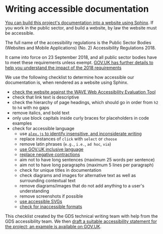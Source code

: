 # Writing accessible documentation

[You can build this project's documentation into a website using
Sphinx][docs-write-sphinx-documentation]. If you work in the public sector, and build a
website, by law the website must be accessible.

The full name of the accessibility regulations is the Public Sector Bodies (Websites
and Mobile Applications) (No. 2) Accessibility Regulations 2018.

It came into force on 23 September 2018, and all public sector bodies have to meet
these requirements unless exempt. [GOV.UK has further details to help you understand
the impact of the 2018 requirements][govuk-accessibility]

We use the following checklist to determine how accessible our documentation is, when
rendered as a website using Sphinx.

- [check the website against the WAVE Web Accessibility Evaluation Tool][wave]
- check that link text is descriptive
- check the hierarchy of page headings, which should go in order from `h2` to `h4` with
  no gaps
- remove italics, and bold text
- only use block capitals inside curly braces for placeholders in code examples
- check for accessible language
  - use [`alex.js` to identify insensitive, and inconsiderate writing][alex-js]
  - replace instances of `click` with `select` or `choose`
  - remove latin phrases (`e.g.`, `i.e.`, `ad hoc`, `via`)
  - [use GOV.UK inclusive language][govuk-language]
  - [replace negative contractions][negative-contractions]
  - aim not to have long sentences (maximum 25 words per sentence)
  - aim not to have long paragraphs (maximum 5 lines per paragraph)
  - check for unique titles in documentation
  - check diagrams and images for alternative text as well as surrounding contextual
    text
  - remove diagrams/images that do not add anything to a user's understanding
  - remove screenshots if possible
  - [use accessible SVGs][govuk-design-system-images]
  - [check for inaccessible formats][govuk-accessible-formats]

This checklist created by the GDS technical writing team with help from the GDS
accessibility team. We then [draft a suitable accessibility statement for the project;
an example is available on GOV.UK][govuk-sample-accessibility].

[alex-js]: https://alexjs.com/
[docs-write-sphinx-documentation]: ./writing_sphinx_documentation.md
[govuk-accessible-formats]: https://www.gov.uk/guidance/how-to-publish-on-gov-uk/accessible-pdfs
[govuk-accessibility]: https://www.gov.uk/guidance/accessibility-requirements-for-public-sector-websites-and-apps
[govuk-design-system-images]: https://design-system.service.gov.uk/styles/images/
[govuk-language]: https://www.gov.uk/government/publications/inclusive-communication/inclusive-language-words-to-use-and-avoid-when-writing-about-disability
[govuk-sample-accessibility]: https://www.gov.uk/government/publications/sample-accessibility-statement
[negative-contractions]: https://www.englishclub.com/vocabulary/contractions-negative.htm
[wave]: https://wave.webaim.org/
